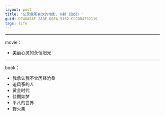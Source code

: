 ```yaml
---
layout: post
title: '记录我所喜欢的电影、书籍（部分）'
guid: D740A9AF-2ABF-D6FA-5162-CCCDB4792119
tags: life
---
```


----------------------------------
movie：

* 美丽心灵的永恒阳光


----------------------------------
book：

* 我承认我不曾历经沧桑
* 追风筝的人
* 黄金时代
* 佳期如梦
* 平凡的世界
* 野火集
